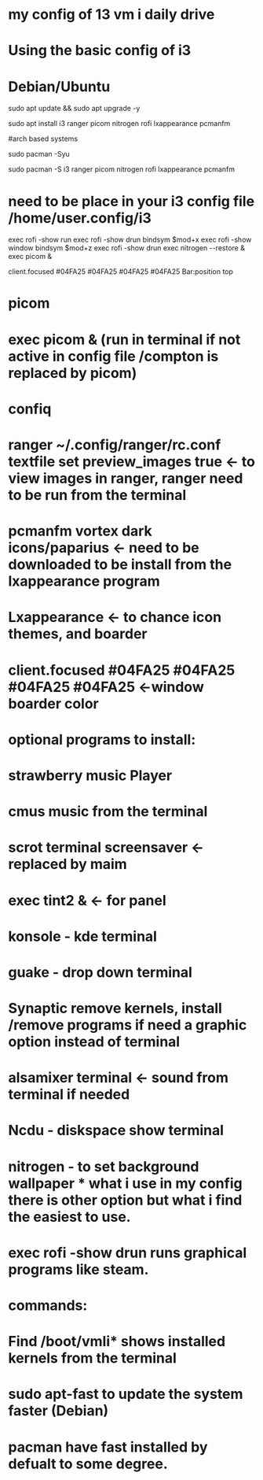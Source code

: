 # my config of 13 vm i daily drive

# Using the basic config of i3

# Debian/Ubuntu

sudo apt update && sudo apt upgrade -y

sudo apt install i3 ranger picom nitrogen rofi lxappearance pcmanfm

#arch based systems

sudo pacman -Syu

sudo pacman -S i3 ranger picom nitrogen rofi lxappearance pcmanfm

# need to be place in your i3 config file /home/user.config/i3

exec rofi -show run
exec rofi -show drun 
bindsym $mod+x exec rofi -show window
bindsym $mod+z exec rofi -show drun
exec nitrogen --restore &
exec picom &

client.focused #04FA25  #04FA25 #04FA25 #04FA25
Bar:position top

# picom

# exec picom & (run in terminal if not active in config file /compton is replaced by picom)

# confiq
# ranger ~/.config/ranger/rc.conf textfile set preview_images true <- to view images in ranger, ranger need to be run from the terminal
# pcmanfm vortex dark icons/paparius <- need to be downloaded to be install from the lxappearance program
# Lxappearance <- to chance icon themes, and boarder
# client.focused #04FA25  #04FA25 #04FA25 #04FA25 <-window boarder color

# optional programs to install:
# strawberry music Player 
# cmus music from the terminal
# scrot terminal screensaver <-replaced by maim
# exec tint2 & <- for panel
# konsole - kde terminal 
# guake - drop down terminal
# Synaptic remove kernels, install /remove programs if need a graphic option instead of terminal
# alsamixer terminal <- sound from terminal if needed
# Ncdu - diskspace show terminal 
# nitrogen - to set background wallpaper * what i use in my config there is other option but what i find the easiest to use.
# exec rofi -show drun runs graphical programs like steam.


# commands:
# Find /boot/vmli* shows installed kernels from the terminal
# sudo apt-fast to update the system faster (Debian)
# pacman have fast installed by defualt to some degree.
